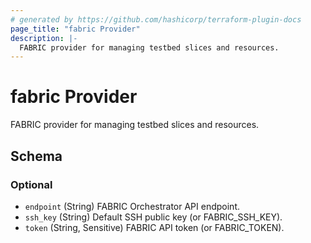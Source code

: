 ```yaml
---
# generated by https://github.com/hashicorp/terraform-plugin-docs
page_title: "fabric Provider"
description: |-
  FABRIC provider for managing testbed slices and resources.
---
```


# fabric Provider

FABRIC provider for managing testbed slices and resources.



<!-- schema generated by tfplugindocs -->
## Schema

### Optional

- `endpoint` (String) FABRIC Orchestrator API endpoint.
- `ssh_key` (String) Default SSH public key (or FABRIC_SSH_KEY).
- `token` (String, Sensitive) FABRIC API token (or FABRIC_TOKEN).
